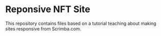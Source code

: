 # Reponsive NFT Site

This repository contains files based on a tutorial teaching about making sites responsive from Scrimba.com.
